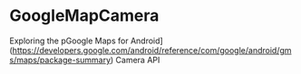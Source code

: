 # GoogleMapCamera

Exploring the pGoogle Maps for Android](https://developers.google.com/android/reference/com/google/android/gms/maps/package-summary) Camera API

